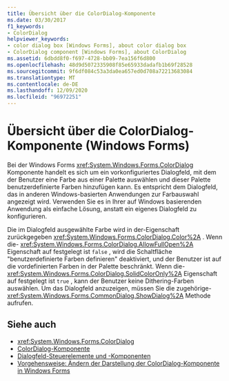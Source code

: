 ```yaml
---
title: Übersicht über die ColorDialog-Komponente
ms.date: 03/30/2017
f1_keywords:
- ColorDialog
helpviewer_keywords:
- color dialog box [Windows Forms], about color dialog box
- ColorDialog component [Windows Forms], about ColorDialog
ms.assetid: 6dbdd8f0-f697-4728-bb09-7ea156f6d800
ms.openlocfilehash: 48d9d5072335908f85e65933dadafb1b69f28528
ms.sourcegitcommit: 9f6df084c53a3da0ea657ed0d708a72213683084
ms.translationtype: MT
ms.contentlocale: de-DE
ms.lasthandoff: 12/09/2020
ms.locfileid: "96972251"
---
```

# <a name="colordialog-component-overview-windows-forms"></a>Übersicht über die ColorDialog-Komponente (Windows Forms)
Bei der Windows Forms <xref:System.Windows.Forms.ColorDialog> Komponente handelt es sich um ein vorkonfiguriertes Dialogfeld, mit dem der Benutzer eine Farbe aus einer Palette auswählen und dieser Palette benutzerdefinierte Farben hinzufügen kann. Es entspricht dem Dialogfeld, das in anderen Windows-basierten Anwendungen zur Farbauswahl angezeigt wird. Verwenden Sie es in Ihrer auf Windows basierenden Anwendung als einfache Lösung, anstatt ein eigenes Dialogfeld zu konfigurieren.  
  
 Die im Dialogfeld ausgewählte Farbe wird in der-Eigenschaft zurückgegeben <xref:System.Windows.Forms.ColorDialog.Color%2A> . Wenn die- <xref:System.Windows.Forms.ColorDialog.AllowFullOpen%2A> Eigenschaft auf festgelegt ist `false` , wird die Schaltfläche "benutzerdefinierte Farben definieren" deaktiviert, und der Benutzer ist auf die vordefinierten Farben in der Palette beschränkt. Wenn die- <xref:System.Windows.Forms.ColorDialog.SolidColorOnly%2A> Eigenschaft auf festgelegt ist `true` , kann der Benutzer keine Dithering-Farben auswählen. Um das Dialogfeld anzuzeigen, müssen Sie die zugehörige- <xref:System.Windows.Forms.CommonDialog.ShowDialog%2A> Methode aufrufen.  
  
## <a name="see-also"></a>Siehe auch

- <xref:System.Windows.Forms.ColorDialog>
- [ColorDialog-Komponente](colordialog-component-windows-forms.md)
- [Dialogfeld-Steuerelemente und -Komponenten](dialog-box-controls-and-components-windows-forms.md)
- [Vorgehensweise: Ändern der Darstellung der ColorDialog-Komponente in Windows Forms](how-to-change-the-appearance-of-the-windows-forms-colordialog-component.md)
